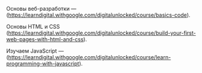 Основы веб-разработки —  (https://learndigital.withgoogle.com/digitalunlocked/course/basics-code).

Основы HTML и CSS   (https://learndigital.withgoogle.com/digitalunlocked/course/build-your-first-web-pages-with-html-and-css).

Изучаем JavaScript — (https://learndigital.withgoogle.com/digitalunlocked/course/learn-programming-with-javascript).
